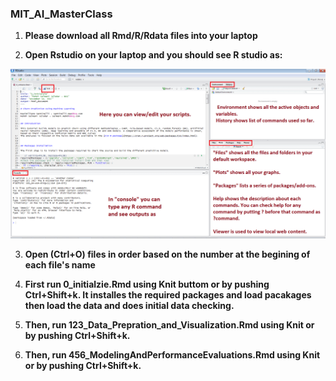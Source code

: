### MIT_AI_MasterClass

1. __Please download all Rmd/R/Rdata files into your laptop__

2. __Open Rstudio on your laptop and you should see R studio as:__

![Alt text](./Rstudio.PNG?raw=true "RStudio Screenshot")

3. __Open (Ctrl+O) files in order based on the number at the begining of each file's name__


3. __First run 0_initialzie.Rmd using Knit buttom or by pushing Ctrl+Shift+k. It installes the required packages and load pacakages then load the data and does initial data checking.__

4. __Then, run 123_Data_Prepration_and_Visualization.Rmd using Knit or by pushing Ctrl+Shift+k.__

5. __Then, run 456_ModelingAndPerformanceEvaluations.Rmd using Knit or by pushing Ctrl+Shift+k.__



